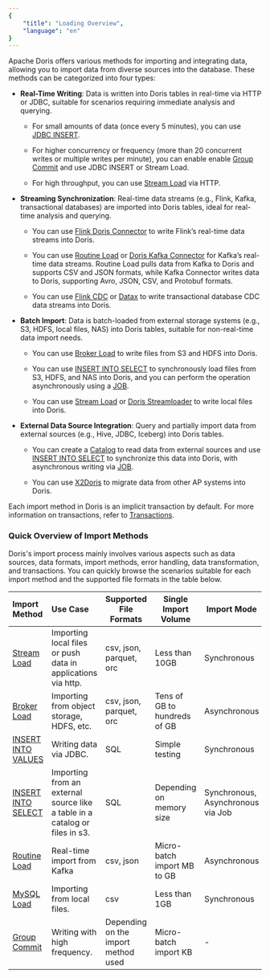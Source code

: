 ```yaml
---
{
    "title": "Loading Overview",
    "language": "en"
}
---
```


<!-- 
Licensed to the Apache Software Foundation (ASF) under one
or more contributor license agreements.  See the NOTICE file
distributed with this work for additional information
regarding copyright ownership.  The ASF licenses this file
to you under the Apache License, Version 2.0 (the
"License"); you may not use this file except in compliance
with the License.  You may obtain a copy of the License at

  http://www.apache.org/licenses/LICENSE-2.0

Unless required by applicable law or agreed to in writing,
software distributed under the License is distributed on an
"AS IS" BASIS, WITHOUT WARRANTIES OR CONDITIONS OF ANY
KIND, either express or implied.  See the License for the
specific language governing permissions and limitations
under the License.
-->

Apache Doris offers various methods for importing and integrating data, allowing you to import data from diverse sources into the database. These methods can be categorized into four types:

- **Real-Time Writing**: Data is written into Doris tables in real-time via HTTP or JDBC, suitable for scenarios requiring immediate analysis and querying.

    - For small amounts of data (once every 5 minutes), you can use [JDBC INSERT](./import-way/insert-into-manual.md).

    - For higher concurrency or frequency (more than 20 concurrent writes or multiple writes per minute), you can enable enable [Group Commit](./import-way/group-commit-manual.md) and use JDBC INSERT or Stream Load.

    - For high throughput, you can use [Stream Load](./import-way/stream-load-manual) via HTTP.

- **Streaming Synchronization**: Real-time data streams (e.g., Flink, Kafka, transactional databases) are imported into Doris tables, ideal for real-time analysis and querying.

    - You can use [Flink Doris Connector](../../ecosystem/flink-doris-connector.md) to write Flink’s real-time data streams into Doris.

    - You can use [Routine Load](./import-way/routine-load-manual.md) or [Doris Kafka Connector](../../ecosystem/doris-kafka-connector.md) for Kafka’s real-time data streams. Routine Load pulls data from Kafka to Doris and supports CSV and JSON formats, while Kafka Connector writes data to Doris, supporting Avro, JSON, CSV, and Protobuf formats.

    - You can use [Flink CDC](../../ecosystem/flink-doris-connector.md) or [Datax](../../ecosystem/datax.md) to write transactional database CDC data streams into Doris.

- **Batch Import**: Data is batch-loaded from external storage systems (e.g., S3, HDFS, local files, NAS) into Doris tables, suitable for non-real-time data import needs.

    - You can use [Broker Load](./import-way/broker-load-manual.md) to write files from S3 and HDFS into Doris.

    - You can use [INSERT INTO SELECT](./import-way/insert-into-manual.md) to synchronously load files from S3, HDFS, and NAS into Doris, and you can perform the operation asynchronously using a [JOB](../scheduler/job-scheduler.md).

    - You can use [Stream Load](./import-way/stream-load-manual) or [Doris Streamloader](../../ecosystem/doris-streamloader.md) to write local files into Doris.

- **External Data Source Integration**: Query and partially import data from external sources (e.g., Hive, JDBC, Iceberg) into Doris tables.

    - You can create a [Catalog](../../lakehouse/lakehouse-overview.md) to read data from external sources and use [INSERT INTO SELECT](./import-way/insert-into-manual.md) to synchronize this data into Doris, with asynchronous writing via [JOB](../scheduler/job-scheduler.md).
    
    - You can use [X2Doris](./migrate-data-from-other-olap.md) to migrate data from other AP systems into Doris.

Each import method in Doris is an implicit transaction by default. For more information on transactions, refer to [Transactions](../transaction.md).

### Quick Overview of Import Methods

Doris's import process mainly involves various aspects such as data sources, data formats, import methods, error handling, data transformation, and transactions. You can quickly browse the scenarios suitable for each import method and the supported file formats in the table below.

| Import Method                                      | Use Case                                   | Supported File Formats | Single Import Volume | Import Mode |
| :-------------------------------------------- | :----------------------------------------- | ----------------------- | ----------------- | -------- |
| [Stream Load](./import-way/stream-load-manual)           | Importing local files or push data in applications via http.                             | csv, json, parquet, orc | Less than 10GB          | Synchronous     |
| [Broker Load](./import-way/broker-load-manual.md)        | Importing from object storage, HDFS, etc.                     | csv, json, parquet, orc | Tens of GB to hundreds of GB   | Asynchronous     |
| [INSERT INTO VALUES](./import-way/insert-into-manual.md) | Writing data via JDBC. | SQL                     | Simple testing | Synchronous     |
| [INSERT INTO SELECT](./import-way/insert-into-manual.md) | Importing from an external source like a table in a catalog or files in s3.      | SQL                     | Depending on memory size  | Synchronous, Asynchronous via Job     |
| [Routine Load](./import-way/routine-load-manual.md)      | Real-time import from Kafka                            | csv, json               | Micro-batch import MB to GB | Asynchronous     |
| [MySQL Load](./import-way/mysql-load-manual.md)          | Importing from local files.                             | csv                     | Less than 1GB          | Synchronous     |
| [Group Commit](./import-way/group-commit-manual.md)          | Writing with high frequency.                            | Depending on the import method used                     |  Micro-batch import KB         | -     |
